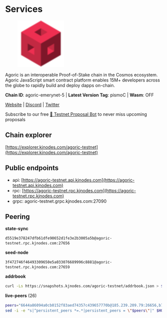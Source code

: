# Services

<figure><img src="https://raw.githubusercontent.com/kj89/cosmos-images/main/logos/agoric.png" width="150" alt=""><figcaption></figcaption></figure>

Agoric is an interoperable Proof-of-Stake chain in the Cosmos ecosystem.  Agoric JavaScript smart contract platform enables 15M+ developers across the  globe to rapidly build and deploy dapps on-chain.

**Chain ID**: agoric-emerynet-5 | **Latest Version Tag**: pismoC | **Wasm**: OFF

[Website](https://agoric.com) | [Discord](https://discord.com/invite/qDW8DRes4s) | [Twitter](https://twitter.com/agoric)



Subscribe to our free [🤖 Testnet Proposal Bot](https://t.me/kjnodes_testnet_proposal_bot) to never miss upcoming proposals


## Chain explorer
[https://explorer.kjnodes.com/agoric-testnet](https://explorer.kjnodes.com/agoric-testnet)

## Public endpoints

* api: [https://agoric-testnet.api.kjnodes.com](https://agoric-testnet.api.kjnodes.com)
* rpc: [https://agoric-testnet.rpc.kjnodes.com](https://agoric-testnet.rpc.kjnodes.com)
* grpc: agoric-testnet.grpc.kjnodes.com:27090

## Peering

**state-sync**

```text
d5519e378247dfb61dfe90652d1fe3e2b3005a5b@agoric-testnet.rpc.kjnodes.com:27656
```

**seed-node**

```text
3f472746f46493309650e5a033076689996c8881@agoric-testnet.rpc.kjnodes.com:27659
```

**addrbook**
```bash
curl -Ls https://snapshots.kjnodes.com/agoric-testnet/addrbook.json > $HOME/.agoric/config/addrbook.json
```

**live-peers** (26)
```bash
peers="6644a86094a0cb0152f83aed74357c439657770b@185.239.209.79:26656,b7a728cbf102ff45dca7d9dc5b433408e240649f@65.109.23.114:14456,a49d469686e32f6490b56a2a693e83c130f3ee2a@144.76.145.151:26656,d5519e378247dfb61dfe90652d1fe3e2b3005a5b@65.109.68.190:27656,7ea47a018710e43a9eafd4eebc8340d2f48eb3ba@94.130.132.227:2160,3f4e87ddb2e61fdd01398c071fa986259f096334@209.34.206.46:26656,a350a919fc1295f441732b4264c6603983f720e5@35.226.248.0:26656,a3a1e6c7a9ceec632c22769a9e369d05a796dc24@65.108.79.246:26709,70ac007461e0d912aeba6eda56ac3fed7d3087f8@135.181.85.31:26656,7b1cafa0879374125c623d854bcc0cb9cd98729e@185.213.25.151:26656,4dee5e4456307469d037c35eb0157f1f252b3f99@135.181.35.255:26656,793955daf95ad29f003cc4ec7e6c60c00677b2f7@5.9.81.187:30656,98e1069b1cfc445e377eda6a0eadd94f7877065d@162.55.169.76:26656,c72d05f83b53dc7f6c55d7d3e67c304716d27d80@116.202.227.117:27656,980583e1dfd16988b6fdb22dd733f3260c535e45@192.241.137.132:26656,ae61fc38e09756a8023a80764b23e55485cba268@103.180.28.204:27656,a875ef614b3902dd567be2076f18239681f24e35@82.100.58.112:26656,df181fb3376abaec7c46e9ad28713a91c832f4a2@54.255.208.47:26656,6f9e22eba0130f1a29c25e28beeae69b2621a403@35.238.67.135:26656,b74a421ccb5b9928a6a1a158c26189f18319c344@65.108.226.183:14456,8dfb920cdc2eba42b688f44fdd26e12dabfbb6a9@95.217.130.111:27656,dd9944850a69276f81792b0c0ebdbeee17df5e5e@34.69.172.140:26656,33b1734490b9fbbb18aef821d9e023efe99366bc@84.85.89.213:26656,dfaff8b84e30a30732757b1bcaa5463746dbc87b@34.30.233.82:26656,029b9018489d618e4368e9af34599e07a9fc07c9@34.67.210.29:26656,436c0ba39a5310df2538ae236aacfd7bcd4e1893@65.108.124.57:37656"
sed -i -e "s|^persistent_peers *=.*|persistent_peers = \"$peers\"|" $HOME/.agoric/config/config.toml
```
